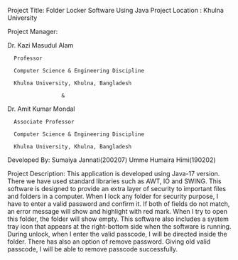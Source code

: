 Project Title: Folder Locker Software Using Java
Project Location : Khulna University

Project Manager:

  Dr. Kazi Masudul Alam

      Professor
     
      Computer Science & Engineering Discipline
     
      Khulna University, Khulna, Bangladesh 
     
                     &
                
  Dr. Amit Kumar Mondal
    
      Associate Professor
    
      Computer Science & Engineering Discipline
    
      Khulna University, Khulna, Bangladesh

Developed By:
Sumaiya Jannati(200207)
Umme Humaira Himi(190202)

Project Description:
This application is developed using Java-17 version. There we have used standard libraries such as AWT, IO and SWING. This software is designed to provide an extra layer of security to important files and folders in a computer. When I lock any folder for security purpose, I have to enter a valid password and confirm it. If both of fields do not match, an error message will show and highlight with red mark. When I try to open this folder, the folder will show empty. This software also includes a system tray icon that appears at the right-bottom side when the software is running. During unlock, when I enter the valid passcode, I will be directed inside the folder. There has also an option of remove password. Giving old valid passcode, I will be able to remove passcode successfully.

